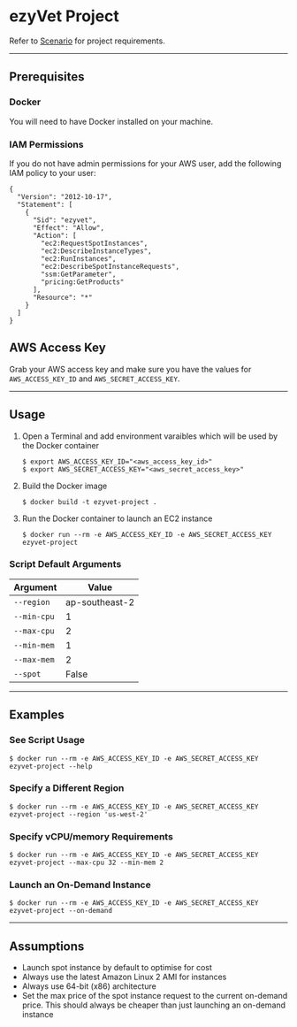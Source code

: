 # ezyVet Project

Refer to [Scenario](doc/scenario.md) for project requirements.

---

## Prerequisites

### Docker

You will need to have Docker installed on your machine.

### IAM Permissions

If you do not have admin permissions for your AWS user, add the following IAM policy to your user:

```
{
  "Version": "2012-10-17",
  "Statement": [
    {
      "Sid": "ezyvet",
      "Effect": "Allow",
      "Action": [
        "ec2:RequestSpotInstances",
        "ec2:DescribeInstanceTypes",
        "ec2:RunInstances",
        "ec2:DescribeSpotInstanceRequests",
        "ssm:GetParameter",
        "pricing:GetProducts"
      ],
      "Resource": "*"
    }
  ]
}
```

## AWS Access Key

Grab your AWS access key and make sure you have the values for `AWS_ACCESS_KEY_ID` and `AWS_SECRET_ACCESS_KEY`.

---

## Usage

1. Open a Terminal and add environment varaibles which will be used by the Docker container

    ```
    $ export AWS_ACCESS_KEY_ID="<aws_access_key_id>"
    $ export AWS_SECRET_ACCESS_KEY="<aws_secret_access_key>"
    ```

2. Build the Docker image

    ```
    $ docker build -t ezyvet-project .
    ```

3. Run the Docker container to launch an EC2 instance

    ```
    $ docker run --rm -e AWS_ACCESS_KEY_ID -e AWS_SECRET_ACCESS_KEY ezyvet-project
    ```

### Script Default Arguments

| Argument | Value |
| --- | --- |
| `--region` | ap-southeast-2 |
| `--min-cpu` | 1 |
| `--max-cpu` | 2 |
| `--min-mem` | 1 |
| `--max-mem` | 2 |
| `--spot` | False |

---

## Examples

### See Script Usage

```
$ docker run --rm -e AWS_ACCESS_KEY_ID -e AWS_SECRET_ACCESS_KEY ezyvet-project --help
```

### Specify a Different Region

```
$ docker run --rm -e AWS_ACCESS_KEY_ID -e AWS_SECRET_ACCESS_KEY ezyvet-project --region 'us-west-2'
```

### Specify vCPU/memory Requirements

```
$ docker run --rm -e AWS_ACCESS_KEY_ID -e AWS_SECRET_ACCESS_KEY ezyvet-project --max-cpu 32 --min-mem 2
```

### Launch an On-Demand Instance

```
$ docker run --rm -e AWS_ACCESS_KEY_ID -e AWS_SECRET_ACCESS_KEY ezyvet-project --on-demand
```

---

## Assumptions

- Launch spot instance by default to optimise for cost
- Always use the latest Amazon Linux 2 AMI for instances
- Always use 64-bit (x86) architecture
- Set the max price of the spot instance request to the current on-demand price. This should always be cheaper than just launching an on-demand instance